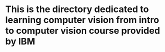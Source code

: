 <h1>This is the directory dedicated to learning computer vision from intro to computer vision course provided by IBM</h1>
